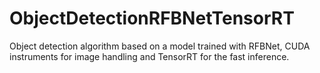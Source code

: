 # ObjectDetectionRFBNetTensorRT
Object detection algorithm based on a model trained with RFBNet, CUDA instruments for image handling and  TensorRT for the fast inference.
